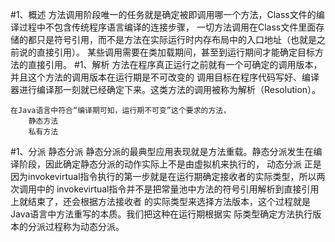 #1、概述
    方法调用阶段唯一的任务就是确定被即调用哪一个方法，Class文件的编译过程中不包含传统程序语言编译的连接步骤，
    一切方法调用在Class文件里面存储的都只是符号引用，而不是方法在实际运行时内存布局中的入口地址（也就是之前说的直接引用）。
    某些调用需要在类加载期间，甚至到运行期间才能确定目标方法的直接引用。
#1、解析
    方法在程序真正运行之前就有一个可确定的调用版本，并且这个方法的调用版本在运行期是不可改变的
    调用目标在程序代码写好、编译器进行编译那一刻就已经确定下来。这类方法的调用被称为解析（Resolution）。
    
    在Java语言中符合“编译期可知，运行期不可变”这个要求的方法，
        静态方法
        私有方法
    
#1、分派
    静态分派
        静态分派的最典型应用表现就是方法重载。静态分派发生在编译阶段，因此确定静态分派的动作实际上不是由虚拟机来执行的，
    动态分派
        正是因为invokevirtual指令执行的第一步就是在运行期确定接收者的实际类型，所以两次调用中的
        invokevirtual指令并不是把常量池中方法的符号引用解析到直接引用上就结束了，还会根据方法接收者
        的实际类型来选择方法版本，这个过程就是Java语言中方法重写的本质。我们把这种在运行期根据实
        际类型确定方法执行版本的分派过程称为动态分派。
